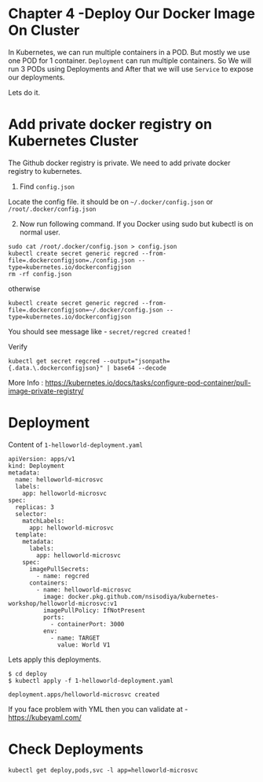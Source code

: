 Chapter 4 -Deploy Our Docker Image On Cluster
=============================================

In Kubernetes, we can run multiple containers in a POD. But mostly we use one POD for 1 container.
`Deployment` can run multiple containers. So We will run 3 PODs using Deployments and After that we will use `Service` to expose our deployments.

Lets do it.

Add private docker registry on Kubernetes Cluster
=================================================
The Github docker registry is private. We need to add private docker registry to kubernetes.

1. Find `config.json`

Locate the config file. it should be on `~/.docker/config.json` or `/root/.docker/config.json`

2. Now run following command.
If you Docker using sudo but kubectl is on normal user.
```
sudo cat /root/.docker/config.json > config.json
kubectl create secret generic regcred --from-file=.dockerconfigjson=./config.json --type=kubernetes.io/dockerconfigjson
rm -rf config.json
```

otherwise

```
kubectl create secret generic regcred --from-file=.dockerconfigjson=~/.docker/config.json --type=kubernetes.io/dockerconfigjson
```

You should see message like - `secret/regcred created` !

Verify

```
kubectl get secret regcred --output="jsonpath={.data.\.dockerconfigjson}" | base64 --decode
```

More Info : https://kubernetes.io/docs/tasks/configure-pod-container/pull-image-private-registry/

Deployment
===========
Content of `1-helloworld-deployment.yaml`

```
apiVersion: apps/v1
kind: Deployment
metadata:
  name: helloworld-microsvc
  labels:
    app: helloworld-microsvc
spec:
  replicas: 3
  selector:
    matchLabels:
      app: helloworld-microsvc
  template:
    metadata:
      labels:
        app: helloworld-microsvc
    spec:
      imagePullSecrets:
        - name: regcred
      containers:
        - name: helloworld-microsvc
          image: docker.pkg.github.com/nsisodiya/kubernetes-workshop/helloworld-microsvc:v1
          imagePullPolicy: IfNotPresent
          ports:
            - containerPort: 3000
          env:
            - name: TARGET
              value: World V1
```

Lets apply this deployments.

```
$ cd deploy
$ kubectl apply -f 1-helloworld-deployment.yaml

deployment.apps/helloworld-microsvc created
```
If you face problem with YML then you can validate at - https://kubeyaml.com/


Check Deployments
=================
```
kubectl get deploy,pods,svc -l app=helloworld-microsvc
```